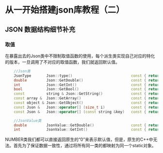 # 从一开始搭建json库教程（二）

## JSON 数据结构细节补充

### 取值
在暴露出去的Json类中不限制取值函数的使用，每个派生类实现自己对应的特化的版本，一旦调用了不对应的取值函数，我们就返回默认值。

~~~cpp
    //Json类
    JsonType       Json::type()                           const { return m_ptr->type();      }
    double         Json::GetDouble()                      const { return m_ptr->GetDouble(); }
    int            Json::GetInt()                         const { return m_ptr->GetInt();    }
    bool           Json::GetBool()                        const { return m_ptr->GetBool();   }
    const          string & Json::GetString()             const { return m_ptr->GetString(); }
    const array &  Json::GetArray()                       const { return m_ptr->GetArray();  }
    const object & Json::GetObject()                      const { return m_ptr->GetObject(); }
    const Json &   Json::operator[] (size_t i)            const { return (*m_ptr)[i];        }
    const Json &   Json::operator[] (const string &key)   const { return (*m_ptr)[key];      }

    //JsonValue类 
    double         JsonValue::GetDouble()                 const { return 0; }
    int            JsonValue::GetInt()                    const { return 0; }
~~~

NUMBER类我们都可以直接返回原生的“0”来表示默认值，但是，原生的C++中无法。首先为了保证数据一致性，通过将所有同一类的都映射为同一个static对象。

